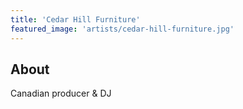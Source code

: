 ```yaml
---
title: 'Cedar Hill Furniture'
featured_image: 'artists/cedar-hill-furniture.jpg'
---
```


## About

Canadian producer & DJ
